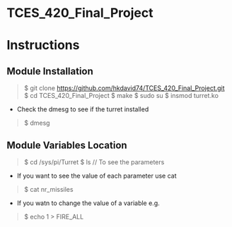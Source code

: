 # TCES_420_Final_Project

# Instructions
## Module Installation
> $ git clone https://github.com/hkdavid74/TCES_420_Final_Project.git
> $ cd TCES_420_Final_Project
> $ make
> $ sudo su
> $ insmod turret.ko
* Check the dmesg to see if the turret installed
> $ dmesg

## Module Variables Location
> $ cd /sys/pi/Turret
> $ ls // To see the parameters
* If you want to see the value of each parameter use cat
> $ cat nr_missiles
* If you watn to change the value of a variable e.g.
> $ echo 1 > FIRE_ALL
